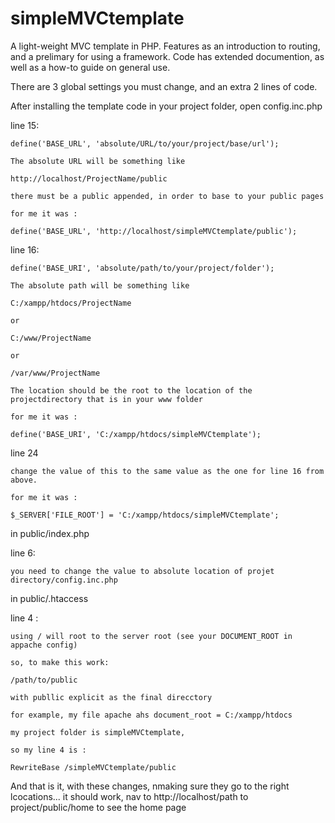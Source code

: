 # simpleMVCtemplate
A light-weight MVC template in PHP.
Features as an introduction to routing, and a prelimary for using a framework.
Code has extended documention, as well as a how-to guide on general use.

There are 3 global settings you must change, and an extra 2 lines of code.

After installing the template code in your project folder, open config.inc.php

line 15:
	
	define('BASE_URL', 'absolute/URL/to/your/project/base/url');

	The absolute URL will be something like

	http://localhost/ProjectName/public

	there must be a public appended, in order to base to your public pages

	for me it was :

	define('BASE_URL', 'http://localhost/simpleMVCtemplate/public');


line 16:

	define('BASE_URI', 'absolute/path/to/your/project/folder');

	The absolute path will be something like

	C:/xampp/htdocs/ProjectName

	or 

	C:/www/ProjectName

	or 

	/var/www/ProjectName

	The location should be the root to the location of the projectdirectory that is in your www folder

	for me it was :

	define('BASE_URI', 'C:/xampp/htdocs/simpleMVCtemplate');


line 24

	change the value of this to the same value as the one for line 16 from above.

	for me it was :

	$_SERVER['FILE_ROOT'] = 'C:/xampp/htdocs/simpleMVCtemplate';

in public/index.php

line 6:
	
	you need to change the value to absolute location of projet directory/config.inc.php

in public/.htaccess

line 4 :

	using / will root to the server root (see your DOCUMENT_ROOT in appache config)

	so, to make this work:

	/path/to/public

	with publlic explicit as the final direcctory

	for example, my file apache ahs document_root = C:/xampp/htdocs

	my project folder is simpleMVCtemplate,

	so my line 4 is :

	RewriteBase /simpleMVCtemplate/public

And that is it, with these changes, nmaking sure they go to the right lcocations... it should work, nav to http://localhost/path to project/public/home to see the home page